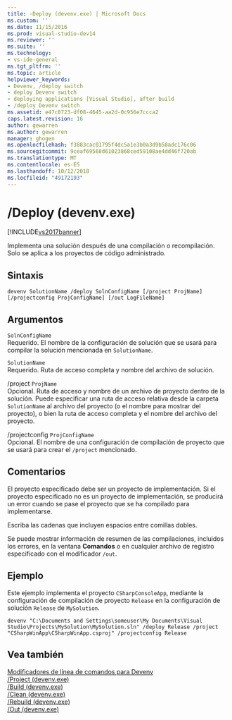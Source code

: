 ```yaml
---
title: -Deploy (devenv.exe) | Microsoft Docs
ms.custom: ''
ms.date: 11/15/2016
ms.prod: visual-studio-dev14
ms.reviewer: ''
ms.suite: ''
ms.technology:
- vs-ide-general
ms.tgt_pltfrm: ''
ms.topic: article
helpviewer_keywords:
- Devenv, /deploy switch
- deploy Devenv switch
- deploying applications [Visual Studio], after build
- /deploy Devenv switch
ms.assetid: e47c8723-df08-4645-aa2d-0c956e7ccca2
caps.latest.revision: 16
author: gewarren
ms.author: gewarren
manager: ghogen
ms.openlocfilehash: f3883cac01795f4dc5a1e3b0a3d9b58adc176c06
ms.sourcegitcommit: 9ceaf69568d61023868ced59108ae4dd46f720ab
ms.translationtype: MT
ms.contentlocale: es-ES
ms.lasthandoff: 10/12/2018
ms.locfileid: "49172193"
---
```

# <a name="deploy-devenvexe"></a>/Deploy (devenv.exe)
[!INCLUDE[vs2017banner](../../includes/vs2017banner.md)]

  
Implementa una solución después de una compilación o recompilación. Solo se aplica a los proyectos de código administrado.  
  
## <a name="syntax"></a>Sintaxis  
  
```  
devenv SolutionName /deploy SolnConfigName [/project ProjName] [/projectconfig ProjConfigName] [/out LogFileName]  
```  
  
## <a name="arguments"></a>Argumentos  
 `SolnConfigName`  
 Requerido. El nombre de la configuración de solución que se usará para compilar la solución mencionada en `SolutionName`.  
  
 `SolutionName`  
 Requerido. Ruta de acceso completa y nombre del archivo de solución.  
  
 /project `ProjName`  
 Opcional. Ruta de acceso y nombre de un archivo de proyecto dentro de la solución. Puede especificar una ruta de acceso relativa desde la carpeta `SolutionName` al archivo del proyecto (o el nombre para mostrar del proyecto), o bien la ruta de acceso completa y el nombre del archivo del proyecto.  
  
 /projectconfig `ProjConfigName`  
 Opcional. El nombre de una configuración de compilación de proyecto que se usará para crear el `/project` mencionado.  
  
## <a name="remarks"></a>Comentarios  
 El proyecto especificado debe ser un proyecto de implementación. Si el proyecto especificado no es un proyecto de implementación, se producirá un error cuando se pase el proyecto que se ha compilado para implementarse.  
  
 Escriba las cadenas que incluyen espacios entre comillas dobles.  
  
 Se puede mostrar información de resumen de las compilaciones, incluidos los errores, en la ventana **Comandos** o en cualquier archivo de registro especificado con el modificador `/out`.  
  
## <a name="example"></a>Ejemplo  
 Este ejemplo implementa el proyecto `CSharpConsoleApp`, mediante la configuración de compilación de proyecto `Release` en la configuración de solución `Release` de `MySolution`.  
  
```  
devenv "C:\Documents and Settings\someuser\My Documents\Visual Studio\Projects\MySolution\MySolution.sln" /deploy Release /project "CSharpWinApp\CSharpWinApp.csproj" /projectconfig Release   
```  
  
## <a name="see-also"></a>Vea también  
 [Modificadores de línea de comandos para Devenv](../../ide/reference/devenv-command-line-switches.md)   
 [/Project (devenv.exe)](../../ide/reference/project-devenv-exe.md)   
 [/Build (devenv.exe)](../../ide/reference/build-devenv-exe.md)   
 [/Clean (devenv.exe)](../../ide/reference/clean-devenv-exe.md)   
 [/Rebuild (devenv.exe)](../../ide/reference/rebuild-devenv-exe.md)   
 [/Out (devenv.exe)](../../ide/reference/out-devenv-exe.md)



